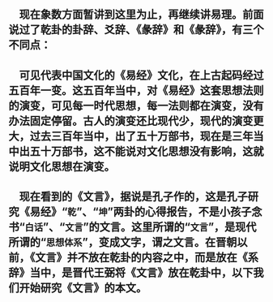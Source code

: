 &emsp;现在象数方面暂讲到这里为止，再继续讲易理。前面说过了乾卦的卦辞、爻辞、《彖辞》和《彖辞》，有三个不同点：
---
&emsp;可见代表中国文化的《易经》文化，在上古起码经过五百年一变。这五百年当中，对《易经》这套思想法则的演变，可见每一时代思想，每一法则都在演变，没有办法固定停留。古人的演变还比现代少，现代的演变更大，过去三百年当中，出了五十万部书，现在是三年当中出五十万部书，这不能说对文化思想没有影响，这就说明文化思想在演变。
---
&emsp;现在看到的《文言》，据说是孔子作的，这是孔子研究《易经》“``乾``”、“``坤``”两卦的心得报告，不是小孩子念书“``白话``”、“``文言``”的文言。这里所谓的“``文言``”，是现代所谓的“``思想体系``”，变成文字，谓之文言。在晋朝以前，《文言》并不放在乾卦的内容之中，而是放在《系辞》当中，是晋代王弼将《文言》放在乾卦中，以下我们开始研究《文言》的本文。
---
